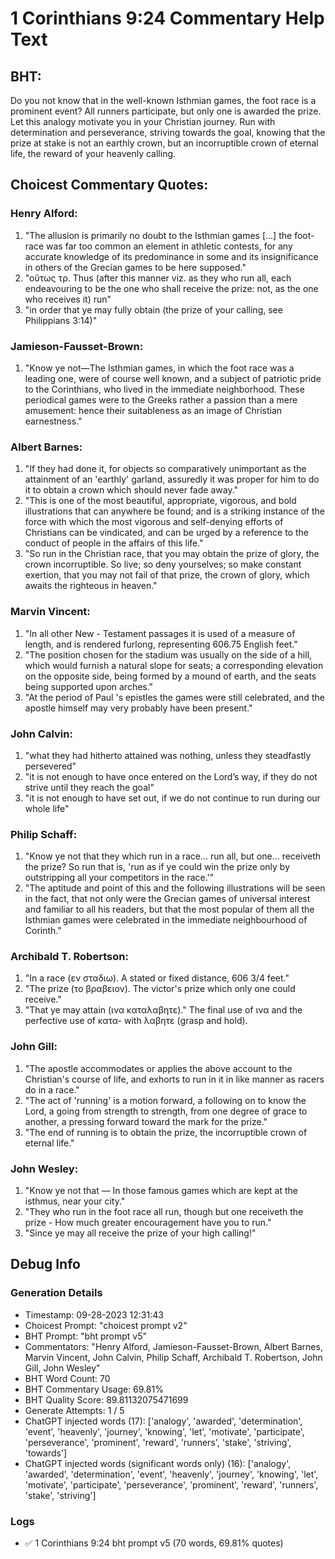 # 1 Corinthians 9:24 Commentary Help Text

## BHT:
Do you not know that in the well-known Isthmian games, the foot race is a prominent event? All runners participate, but only one is awarded the prize. Let this analogy motivate you in your Christian journey. Run with determination and perseverance, striving towards the goal, knowing that the prize at stake is not an earthly crown, but an incorruptible crown of eternal life, the reward of your heavenly calling.

## Choicest Commentary Quotes:
### Henry Alford:
1. "The allusion is primarily no doubt to the Isthmian games [...] the foot-race was far too common an element in athletic contests, for any accurate knowledge of its predominance in some and its insignificance in others of the Grecian games to be here supposed."
2. "οὕτως τρ. Thus (after this manner viz. as they who run all, each endeavouring to be the one who shall receive the prize: not, as the one who receives it) run"
3. "in order that ye may fully obtain (the prize of your calling, see Philippians 3:14)"

### Jamieson-Fausset-Brown:
1. "Know ye not—The Isthmian games, in which the foot race was a leading one, were of course well known, and a subject of patriotic pride to the Corinthians, who lived in the immediate neighborhood. These periodical games were to the Greeks rather a passion than a mere amusement: hence their suitableness as an image of Christian earnestness."

### Albert Barnes:
1. "If they had done it, for objects so comparatively unimportant as the attainment of an 'earthly' garland, assuredly it was proper for him to do it to obtain a crown which should never fade away."
2. "This is one of the most beautiful, appropriate, vigorous, and bold illustrations that can anywhere be found; and is a striking instance of the force with which the most vigorous and self-denying efforts of Christians can be vindicated, and can be urged by a reference to the conduct of people in the affairs of this life."
3. "So run in the Christian race, that you may obtain the prize of glory, the crown incorruptible. So live; so deny yourselves; so make constant exertion, that you may not fail of that prize, the crown of glory, which awaits the righteous in heaven."

### Marvin Vincent:
1. "In all other New - Testament passages it is used of a measure of length, and is rendered furlong, representing 606.75 English feet."
2. "The position chosen for the stadium was usually on the side of a hill, which would furnish a natural slope for seats; a corresponding elevation on the opposite side, being formed by a mound of earth, and the seats being supported upon arches."
3. "At the period of Paul 's epistles the games were still celebrated, and the apostle himself may very probably have been present."

### John Calvin:
1. "what they had hitherto attained was nothing, unless they steadfastly persevered"
2. "it is not enough to have once entered on the Lord’s way, if they do not strive until they reach the goal"
3. "it is not enough to have set out, if we do not continue to run during our whole life"

### Philip Schaff:
1. "Know ye not that they which run in a race... run all, but one... receiveth the prize? So run that is, 'run as if ye could win the prize only by outstripping all your competitors in the race.'" 
2. "The aptitude and point of this and the following illustrations will be seen in the fact, that not only were the Grecian games of universal interest and familiar to all his readers, but that the most popular of them all the Isthmian games were celebrated in the immediate neighbourhood of Corinth."

### Archibald T. Robertson:
1. "In a race (εν σταδιω). A stated or fixed distance, 606 3/4 feet."
2. "The prize (το βραβειον). The victor's prize which only one could receive."
3. "That ye may attain (ινα καταλαβητε)." The final use of ινα and the perfective use of κατα- with λαβητε (grasp and hold).

### John Gill:
1. "The apostle accommodates or applies the above account to the Christian's course of life, and exhorts to run in it in like manner as racers do in a race."
2. "The act of 'running' is a motion forward, a following on to know the Lord, a going from strength to strength, from one degree of grace to another, a pressing forward toward the mark for the prize."
3. "The end of running is to obtain the prize, the incorruptible crown of eternal life."

### John Wesley:
1. "Know ye not that — In those famous games which are kept at the isthmus, near your city."
2. "They who run in the foot race all run, though but one receiveth the prize - How much greater encouragement have you to run."
3. "Since ye may all receive the prize of your high calling!"


## Debug Info
### Generation Details
- Timestamp: 09-28-2023 12:31:43
- Choicest Prompt: "choicest prompt v2"
- BHT Prompt: "bht prompt v5"
- Commentators: "Henry Alford, Jamieson-Fausset-Brown, Albert Barnes, Marvin Vincent, John Calvin, Philip Schaff, Archibald T. Robertson, John Gill, John Wesley"
- BHT Word Count: 70
- BHT Commentary Usage: 69.81%
- BHT Quality Score: 89.81132075471699
- Generate Attempts: 1 / 5
- ChatGPT injected words (17):
	['analogy', 'awarded', 'determination', 'event', 'heavenly', 'journey', 'knowing', 'let', 'motivate', 'participate', 'perseverance', 'prominent', 'reward', 'runners', 'stake', 'striving', 'towards']
- ChatGPT injected words (significant words only) (16):
	['analogy', 'awarded', 'determination', 'event', 'heavenly', 'journey', 'knowing', 'let', 'motivate', 'participate', 'perseverance', 'prominent', 'reward', 'runners', 'stake', 'striving']

### Logs
- ✅ 1 Corinthians 9:24 bht prompt v5 (70 words, 69.81% quotes)